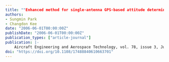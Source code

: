 ```yaml
---
title: ""Enhanced method for single-antenna GPS-based attitude determination""
authors:
- Sungmin Park
- Changdon Kee
date: "2006-06-01T00:00:00Z"
publishDate: "2006-06-01T00:00:00Z"
publication_types: ["article-journal"]
publication: |-
    Aircraft Engineering and Aerospace Technology, vol. 78, issue 3, June 2006, pp. 236-243
doi: "https://doi.org/10.1108/17488840610663701"
---
```

